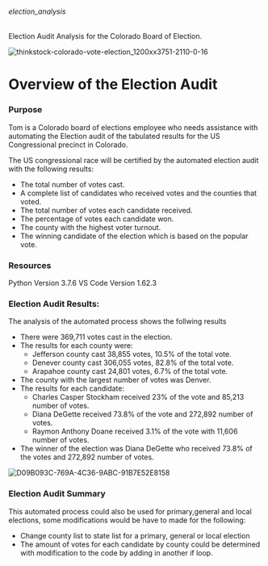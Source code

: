 ###### election_analysis
Election Audit Analysis for the Colorado Board of Election.

![thinkstock-colorado-vote-election_1200xx3751-2110-0-16](https://user-images.githubusercontent.com/93900628/145734960-c88bae39-8df6-4979-8908-a9d0133bba4f.jpeg)

# Overview of the Election Audit

### Purpose

Tom is a Colorado board of elections employee who needs assistance with automating the Election audit of the tabulated results for the US Congressional precinct in Colorado. 

The US congressional race will be certified by the automated election audit with the following results:

- The total number of votes cast.
- A complete list of candidates who received votes and the counties that voted.
- The total number of votes each candidate received.
- The percentage of votes each candidate won.
- The county with the highest voter turnout.
- The winning candidate of the election which is based on the popular vote.

### Resources
Python Version 3.7.6
VS Code Version 1.62.3

### Election Audit Results:

The analysis of the automated process shows the follwing results

- There were 369,711 votes cast in the election.
- The results for each county were:
    - Jefferson county cast 38,855 votes, 10.5% of the total vote.
    - Denever county cast 306,055 votes, 82.8% of the total vote.
    - Arapahoe county cast 24,801 votes, 6.7% of the total vote.
- The county with the largest number of votes was Denver.
- The results for each candidate:
    - Charles Casper Stockham received 23% of the vote and 85,213 number of votes.
    - Diana DeGette received 73.8% of the vote and 272,892 number of votes.
    - Raymon Anthony Doane received 3.1% of the vote with 11,606 number of votes.
- The winner of the election was Diana DeGette who received 73.8% of the votes and 272,892 number of votes.

![D09B093C-769A-4C36-9ABC-91B7E52E8158](https://user-images.githubusercontent.com/93900628/145759439-d2f307e6-a3ce-4029-ae4b-6f3d3d920b2f.jpeg)
### Election Audit Summary

This automated process could also be used for primary,general and local elections, some modifications would be have to made for the following:
 - Change county list to state list for a primary, general or local election
 - The amount of votes for each candidate by county could be determined with modification to the code by adding in another if loop.













